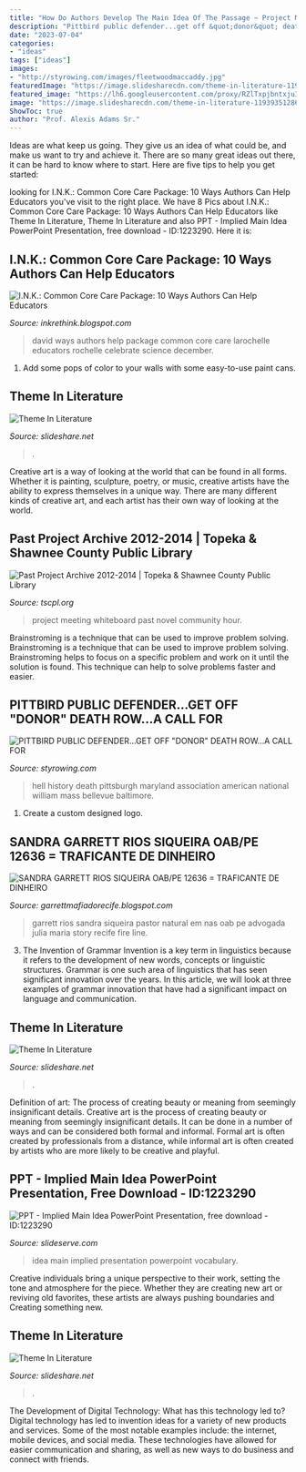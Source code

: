 ```yaml
---
title: "How Do Authors Develop The Main Idea Of The Passage ~ Project Meeting Whiteboard Past Novel Community Hour"
description: "Pittbird public defender...get off &quot;donor&quot; death row...a call for"
date: "2023-07-04"
categories:
- "ideas"
tags: ["ideas"]
images:
- "http://styrowing.com/images/fleetwoodmaccaddy.jpg"
featuredImage: "https://image.slidesharecdn.com/theme-in-literature-1193935128651337-3/95/theme-in-literature-8-728.jpg?cb=1193906329"
featured_image: "https://lh6.googleusercontent.com/proxy/RZlTxpjbntxju3RBFtETYAM5D1vawT29H4cxz3pq9wR9gkVNBy54BCLS7sLXL6MHI0SAN4JlcjcpNOH5jCBrmX4In_k0LNzNWnK36WJ4aQ=s0-d"
image: "https://image.slidesharecdn.com/theme-in-literature-1193935128651337-3/95/theme-in-literature-10-728.jpg?cb=1193906329"
ShowToc: true
author: "Prof. Alexis Adams Sr."
---
```



Ideas are what keep us going. They give us an idea of what could be, and make us want to try and achieve it. There are so many great ideas out there, it can be hard to know where to start. Here are five tips to help you get started: 

	

		
looking for I.N.K.: Common Core Care Package: 10 Ways Authors Can Help Educators you've visit to the right place. We have 8 Pics about I.N.K.: Common Core Care Package: 10 Ways Authors Can Help Educators like Theme In Literature, Theme In Literature and also PPT - Implied Main Idea PowerPoint Presentation, free download - ID:1223290. Here it is:
		
    
## I.N.K.: Common Core Care Package: 10 Ways Authors Can Help Educators

<img loading=lazy src="http://4.bp.blogspot.com/-fit1hhSY5Hw/UqcNBYHVpPI/AAAAAAAACIg/bSSWvLiNExM/s1600/david.png" onerror="this.onerror=null;this.src='https://tse1.mm.bing.net/th?id=OIP._9QRPPh2lORJz9pXAG8IcQDbEd&amp;pid=15.1';" alt="I.N.K.: Common Core Care Package: 10 Ways Authors Can Help Educators">

_Source: inkrethink.blogspot.com_

>david ways authors help package common core care larochelle educators rochelle celebrate science december. 

	

1. Add some pops of color to your walls with some easy-to-use paint cans.

    
## Theme In Literature

<img loading=lazy src="https://image.slidesharecdn.com/theme-in-literature-1193935128651337-3/95/theme-in-literature-8-728.jpg?cb=1193906329" onerror="this.onerror=null;this.src='https://tse1.mm.bing.net/th?id=OIP.B05mjR0F6jGVky3FY3ioYQHaFj&amp;pid=15.1';" alt="Theme In Literature">

_Source: slideshare.net_

>. 

	

Creative art is a way of looking at the world that can be found in all forms. Whether it is painting, sculpture, poetry, or music, creative artists have the ability to express themselves in a unique way. There are many different kinds of creative art, and each artist has their own way of looking at the world.

    
## Past Project Archive 2012-2014 | Topeka &amp; Shawnee County Public Library

<img loading=lazy src="https://tscpl.org/wp-content/uploads/2013/01/whiteboard-from-organizational-meeting-1-26-2013.jpg" onerror="this.onerror=null;this.src='https://tse2.mm.bing.net/th?id=OIP.iw8BDcv4ttpuY79ZnlbypAHaE8&amp;pid=15.1';" alt="Past Project Archive 2012-2014 | Topeka &amp; Shawnee County Public Library">

_Source: tscpl.org_

>project meeting whiteboard past novel community hour. 

	

Brainstroming is a technique that can be used to improve problem solving.
Brainstroming is a technique that can be used to improve problem solving. Brainstroming helps to focus on a specific problem and work on it until the solution is found. This technique can help to solve problems faster and easier.

    
## PITTBIRD PUBLIC DEFENDER...GET OFF &quot;DONOR&quot; DEATH ROW...A CALL FOR

<img loading=lazy src="http://styrowing.com/images/fleetwoodmaccaddy.jpg" onerror="this.onerror=null;this.src='https://tse4.mm.bing.net/th?id=OIP.EytSzurygrib3s1nXDSo5wAAAA&amp;pid=15.1';" alt="PITTBIRD PUBLIC DEFENDER...GET OFF &quot;DONOR&quot; DEATH ROW...A CALL FOR">

_Source: styrowing.com_

>hell history death pittsburgh maryland association american national william mass bellevue baltimore. 

	

1. Create a custom designed logo.

    
## SANDRA GARRETT RIOS SIQUEIRA OAB/PE 12636 = TRAFICANTE DE DINHEIRO

<img loading=lazy src="https://lh6.googleusercontent.com/proxy/RZlTxpjbntxju3RBFtETYAM5D1vawT29H4cxz3pq9wR9gkVNBy54BCLS7sLXL6MHI0SAN4JlcjcpNOH5jCBrmX4In_k0LNzNWnK36WJ4aQ=s0-d" onerror="this.onerror=null;this.src='https://tse4.mm.bing.net/th?id=OIP.84SapFShADipjouBtHostgHaFj&amp;pid=15.1';" alt="SANDRA GARRETT RIOS SIQUEIRA OAB/PE 12636 = TRAFICANTE DE DINHEIRO">

_Source: garrettmafiadorecife.blogspot.com_

>garrett rios sandra siqueira pastor natural em nas oab pe advogada julia maria story recife fire line. 

	

3. The Invention of Grammar
Invention is a key term in linguistics because it refers to the development of new words, concepts or linguistic structures. Grammar is one such area of linguistics that has seen significant innovation over the years. In this article, we will look at three examples of grammar innovation that have had a significant impact on language and communication.

    
## Theme In Literature

<img loading=lazy src="https://image.slidesharecdn.com/theme-in-literature-1193935128651337-3/95/theme-in-literature-10-728.jpg?cb=1193906329" onerror="this.onerror=null;this.src='https://tse3.mm.bing.net/th?id=OIP.aXJ0uJPfLCC2wbp5q7T98gHaFj&amp;pid=15.1';" alt="Theme In Literature">

_Source: slideshare.net_

>. 

	

Definition of art: The process of creating beauty or meaning from seemingly insignificant details.
Creative art is the process of creating beauty or meaning from seemingly insignificant details. It can be done in a number of ways and can be considered both formal and informal. Formal art is often created by professionals from a distance, while informal art is often created by artists who are more likely to be creative and playful.

    
## PPT - Implied Main Idea PowerPoint Presentation, Free Download - ID:1223290

<img loading=lazy src="https://image.slideserve.com/1223290/review-finding-the-main-idea-vocabulary-l.jpg" onerror="this.onerror=null;this.src='https://tse4.mm.bing.net/th?id=OIP.5eKO7Rsp2SKHcYoUQeDNZQHaFj&amp;pid=15.1';" alt="PPT - Implied Main Idea PowerPoint Presentation, free download - ID:1223290">

_Source: slideserve.com_

>idea main implied presentation powerpoint vocabulary. 

	

Creative individuals bring a unique perspective to their work, setting the tone and atmosphere for the piece. Whether they are creating new art or reviving old favorites, these artists are always pushing boundaries and Creating something new.

    
## Theme In Literature

<img loading=lazy src="http://image.slidesharecdn.com/theme-in-literature-1193935128651337-3/95/theme-in-literature-8-728.jpg?cb=1193906329" onerror="this.onerror=null;this.src='https://tse3.mm.bing.net/th?id=OIP.B1lSdd7uLMQhTB7od5b8OwHaFj&amp;pid=15.1';" alt="Theme In Literature">

_Source: slideshare.net_

>. 

	

The Development of Digital Technology: What has this technology led to?
Digital technology has led to invention ideas for a variety of new products and services. Some of the most notable examples include: the internet, mobile devices, and social media. These technologies have allowed for easier communication and sharing, as well as new ways to do business and connect with friends.

